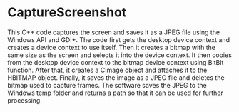 # CaptureScreenshot
This C++ code captures the screen and saves it as a JPEG file using the Windows API and GDI+. The code first gets the desktop device context and creates a device context to use itself. Then it creates a bitmap with the same size as the screen and selects it into the device context. It then copies from the desktop device context to the bitmap device context using BitBlt function. After that, it creates a CImage object and attaches it to the HBITMAP object. Finally, it saves the image as a JPEG file and deletes the bitmap used to capture frames. The software saves the JPEG to the Windows temp folder and returns a path so that it can be used for further processing.
